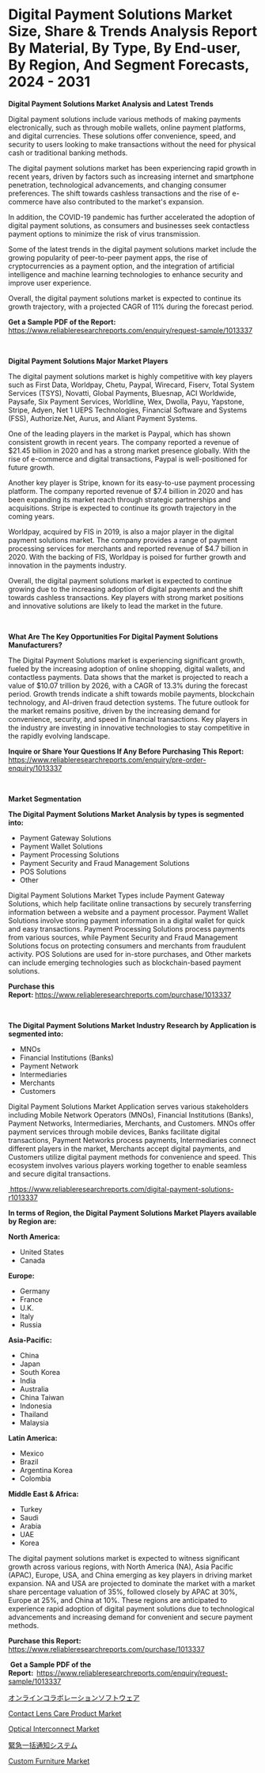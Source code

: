 <p><h1>Digital Payment Solutions Market Size, Share & Trends Analysis Report By Material, By Type, By End-user, By Region, And Segment Forecasts, 2024 - 2031</h1></p><p><strong>Digital Payment Solutions Market Analysis and Latest Trends</strong></p>
<p><p>Digital payment solutions include various methods of making payments electronically, such as through mobile wallets, online payment platforms, and digital currencies. These solutions offer convenience, speed, and security to users looking to make transactions without the need for physical cash or traditional banking methods.</p><p>The digital payment solutions market has been experiencing rapid growth in recent years, driven by factors such as increasing internet and smartphone penetration, technological advancements, and changing consumer preferences. The shift towards cashless transactions and the rise of e-commerce have also contributed to the market's expansion.</p><p>In addition, the COVID-19 pandemic has further accelerated the adoption of digital payment solutions, as consumers and businesses seek contactless payment options to minimize the risk of virus transmission.</p><p>Some of the latest trends in the digital payment solutions market include the growing popularity of peer-to-peer payment apps, the rise of cryptocurrencies as a payment option, and the integration of artificial intelligence and machine learning technologies to enhance security and improve user experience.</p><p>Overall, the digital payment solutions market is expected to continue its growth trajectory, with a projected CAGR of 11% during the forecast period.</p></p>
<p><strong>Get a Sample PDF of the Report:&nbsp;</strong> <a href="https://www.reliableresearchreports.com/enquiry/request-sample/1013337">https://www.reliableresearchreports.com/enquiry/request-sample/1013337</a></p>
<p>&nbsp;</p>
<p><strong>Digital Payment Solutions Major Market Players</strong></p>
<p><p>The digital payment solutions market is highly competitive with key players such as First Data, Worldpay, Chetu, Paypal, Wirecard, Fiserv, Total System Services (TSYS), Novatti, Global Payments, Bluesnap, ACI Worldwide, Paysafe, Six Payment Services, Worldline, Wex, Dwolla, Payu, Yapstone, Stripe, Adyen, Net 1 UEPS Technologies, Financial Software and Systems (FSS), Authorize.Net, Aurus, and Aliant Payment Systems.</p><p>One of the leading players in the market is Paypal, which has shown consistent growth in recent years. The company reported a revenue of $21.45 billion in 2020 and has a strong market presence globally. With the rise of e-commerce and digital transactions, Paypal is well-positioned for future growth.</p><p>Another key player is Stripe, known for its easy-to-use payment processing platform. The company reported revenue of $7.4 billion in 2020 and has been expanding its market reach through strategic partnerships and acquisitions. Stripe is expected to continue its growth trajectory in the coming years.</p><p>Worldpay, acquired by FIS in 2019, is also a major player in the digital payment solutions market. The company provides a range of payment processing services for merchants and reported revenue of $4.7 billion in 2020. With the backing of FIS, Worldpay is poised for further growth and innovation in the payments industry.</p><p>Overall, the digital payment solutions market is expected to continue growing due to the increasing adoption of digital payments and the shift towards cashless transactions. Key players with strong market positions and innovative solutions are likely to lead the market in the future.</p></p>
<p>&nbsp;</p>
<p><strong>What Are The Key Opportunities For Digital Payment Solutions Manufacturers?</strong></p>
<p><p>The Digital Payment Solutions market is experiencing significant growth, fueled by the increasing adoption of online shopping, digital wallets, and contactless payments. Data shows that the market is projected to reach a value of $10.07 trillion by 2026, with a CAGR of 13.3% during the forecast period. Growth trends indicate a shift towards mobile payments, blockchain technology, and AI-driven fraud detection systems. The future outlook for the market remains positive, driven by the increasing demand for convenience, security, and speed in financial transactions. Key players in the industry are investing in innovative technologies to stay competitive in the rapidly evolving landscape.</p></p>
<p><strong>Inquire or Share Your Questions If Any Before Purchasing This Report:</strong> <a href="https://www.reliableresearchreports.com/enquiry/pre-order-enquiry/1013337">https://www.reliableresearchreports.com/enquiry/pre-order-enquiry/1013337</a></p>
<p>&nbsp;</p>
<p><strong>Market Segmentation</strong></p>
<p><strong>The Digital Payment Solutions Market Analysis by types is segmented into:</strong></p>
<p><ul><li>Payment Gateway Solutions</li><li>Payment Wallet Solutions</li><li>Payment Processing Solutions</li><li>Payment Security and Fraud Management Solutions</li><li>POS Solutions</li><li>Other</li></ul></p>
<p><p>Digital Payment Solutions Market Types include Payment Gateway Solutions, which help facilitate online transactions by securely transferring information between a website and a payment processor. Payment Wallet Solutions involve storing payment information in a digital wallet for quick and easy transactions. Payment Processing Solutions process payments from various sources, while Payment Security and Fraud Management Solutions focus on protecting consumers and merchants from fraudulent activity. POS Solutions are used for in-store purchases, and Other markets can include emerging technologies such as blockchain-based payment solutions.</p></p>
<p><strong>Purchase this Report:&nbsp;</strong><a href="https://www.reliableresearchreports.com/purchase/1013337">https://www.reliableresearchreports.com/purchase/1013337</a></p>
<p>&nbsp;</p>
<p><strong>The Digital Payment Solutions Market Industry Research by Application is segmented into:</strong></p>
<p><ul><li>MNOs</li><li>Financial Institutions (Banks)</li><li>Payment Network</li><li>Intermediaries</li><li>Merchants</li><li>Customers</li></ul></p>
<p><p>Digital Payment Solutions Market Application serves various stakeholders including Mobile Network Operators (MNOs), Financial Institutions (Banks), Payment Networks, Intermediaries, Merchants, and Customers. MNOs offer payment services through mobile devices, Banks facilitate digital transactions, Payment Networks process payments, Intermediaries connect different players in the market, Merchants accept digital payments, and Customers utilize digital payment methods for convenience and speed. This ecosystem involves various players working together to enable seamless and secure digital transactions.</p></p>
<p><a href="https://www.reliableresearchreports.com/digital-payment-solutions-r1013337">&nbsp;https://www.reliableresearchreports.com/digital-payment-solutions-r1013337</a></p>
<p><strong>In terms of Region, the Digital Payment Solutions Market Players available by Region are:</strong></p>
<p>
    <p> <strong> North America: </strong>
        <ul>
            <li>United States</li>
            <li>Canada</li>
        </ul>
        </p> 
    <p> <strong> Europe: </strong>
        <ul>
            <li>Germany</li>
            <li>France</li>
            <li>U.K.</li>
            <li>Italy</li>
            <li>Russia</li>
        </ul>
        </p> 
    <p> <strong> Asia-Pacific: </strong>
        <ul>
            <li>China</li>
            <li>Japan</li>
            <li>South Korea</li>
            <li>India</li>
            <li>Australia</li>
            <li>China Taiwan</li>
            <li>Indonesia</li>
            <li>Thailand</li>
            <li>Malaysia</li>
        </ul>
        </p> 
    <p> <strong> Latin America: </strong>
        <ul>
            <li>Mexico</li>
            <li>Brazil</li>
            <li>Argentina Korea</li>
            <li>Colombia</li>
        </ul>
        </p> 
    <p> <strong> Middle East & Africa: </strong>
        <ul>
            <li>Turkey</li>
            <li>Saudi</li>
            <li>Arabia</li>
            <li>UAE</li>
            <li>Korea</li>
        </ul>
    </p>
    </p>
<p><p>The digital payment solutions market is expected to witness significant growth across various regions, with North America (NA), Asia Pacific (APAC), Europe, USA, and China emerging as key players in driving market expansion. NA and USA are projected to dominate the market with a market share percentage valuation of 35%, followed closely by APAC at 30%, Europe at 25%, and China at 10%. These regions are anticipated to experience rapid adoption of digital payment solutions due to technological advancements and increasing demand for convenient and secure payment methods.</p></p>
<p><strong>Purchase this Report: </strong><a href="https://www.reliableresearchreports.com/purchase/1013337">https://www.reliableresearchreports.com/purchase/1013337</a></p>
<p>&nbsp;<strong>Get a Sample PDF of the Report:&nbsp;&nbsp;</strong><a href="https://www.reliableresearchreports.com/enquiry/request-sample/1013337">https://www.reliableresearchreports.com/enquiry/request-sample/1013337</a></p>
<p><strong></strong></p>
<p><p><a href="https://github.com/hilmi-2a/Market-Research-Report-List-1/blob/main/710871254042.md">オンラインコラボレーションソフトウェア</a></p><p><a href="https://www.linkedin.com/pulse/contact-lens-care-product-market-analysis-sze-forecasted-period-fli4f">Contact Lens Care Product Market</a></p><p><a href="https://github.com/MyrtisWest1/Market-Research-Report-List-1/blob/main/optical-interconnect-market.md">Optical Interconnect Market</a></p><p><a href="https://github.com/Sophiaard2003/Market-Research-Report-List-1/blob/main/831102954043.md">緊急一括通知システム</a></p><p><a href="https://www.linkedin.com/pulse/custom-furniture-market-trends-analysis-forecasted-period-gd9rf">Custom Furniture Market</a></p></p>